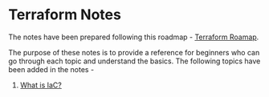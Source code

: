 # Terraform Notes

The notes have been prepared following this roadmap - [Terraform Roamap](https://roadmap.sh/terraform). 

The purpose of these notes is to provide a reference for beginners who can go through each topic and understand the basics. The following topics have been added in the notes -

1. [What is IaC?](./terraform-learning-notes.md/#what-is-infrastructure-as-code)



